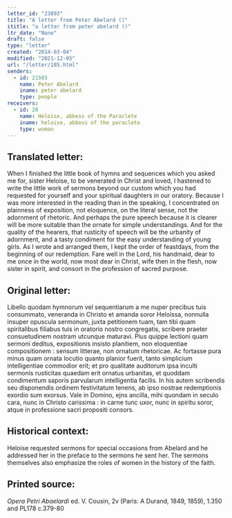```yaml
---
letter_id: "23893"
title: "A letter from Peter Abelard ()"
ititle: "a letter from peter abelard ()"
ltr_date: "None"
draft: false
type: "letter"
created: "2014-03-04"
modified: "2021-12-05"
url: "/letter/185.html"
senders:
  - id: 21503
    name: Peter Abelard
    iname: peter abelard
    type: people
receivers:
  - id: 28
    name: Heloise, abbess of the Paraclete
    iname: heloise, abbess of the paraclete
    type: woman
---
```

<h2> Translated letter:</h2>When I finished the little book of hymns and sequences which you asked me for, sister Heloise, to be venerated in Christ and loved, I hastened to write the little work of sermons beyond our custom which you had requested for yourself and your spiritual daughters in our oratory.  Because I was more interested in the reading than in the speaking, I concentrated on plainness of exposition, not eloquence, on the literal sense, not the adornment of rhetoric.  And perhaps the pure speech because it is clearer will be more suitable than the ornate for simple understandings.  And for the quality of the hearers, that rusticity of speech will be the urbanity of adornment, and a tasty condiment for the easy understanding of young girls.  As I wrote and arranged them, I kept the order of feastdays, from the beginning of our redemption.
Fare well in the Lord, his handmaid, dear to me once in the world, now most dear in Christ, wife then in the flesh, now sister in spirit, and consort in the profession of sacred purpose.
<h2 class="mt-4"> Original letter:</h2>Libello quodam hymnorum vel sequentiarum a me nuper precibus tuis consummato, veneranda in Christo et amanda soror Heloissa, nonnulla insuper opuscula sermonum, juxta petitionem tuam, tam tibi quam spiritalibus filiabus tuis in oratorio nostro congregatis, scribere praeter consuetudinem nostram utcunque maturavi. Plus quippe lectioni quam sermoni deditus, expositionis insisto planitiem, non eloquentiae compositionem : sensum litterae, non ornatum rhetoricae. Ac fortasse pura minus quam ornata locutio quanto planior fuerit, tanto simplicium intelligentiae commodior erit; et pro qualitate auditorum ipsa inculti sermonis rusticitas quaedam erit ornatus urbanitas, et quoddam condimentum saporis parvularum intelligentia facilis. In his autem scribendis seu disponendis ordinem festivitatum tenens, ab ipso nostrae redemptionis exordio sum exorsus. Vale in Domino, ejns ancilla, mihi quondam in seculo cara, nunc in Christo carissima : in carne tunc uxor, nunc in spiritu soror, atque in professione sacri propositi consors.
<h2 class="mt-4"> Historical context:</h2>Heloise requested sermons for special occasions from Abelard and he addressed her in the preface to the sermons he sent her.  The sermons themselves also emphasize the roles of women in the history of the faith.
<h2 class="mt-4"> Printed source:</h2><p><em>Opera Petri Abaelardi</em> ed. V. Cousin, 2v (Paris: A Durand, 1849, 1859), 1.350 and PL178 c.379-80</p>